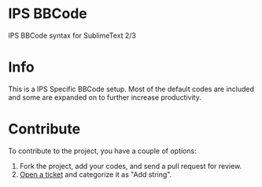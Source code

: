 IPS BBCode
==========

IPS BBCode syntax for SublimeText 2/3

Info
====
This is a IPS Specific BBCode setup. Most of the default codes are included and some are expanded on to further increase productivity.

Contribute
==========
To contribute to the project, you have a couple of options:


1. Fork the project, add your codes, and send a pull request for review.
2. <a href="https://github.com/Skullmonkey/IPS-BBCode/issues/new">Open a ticket</a> and categorize it as "Add string".